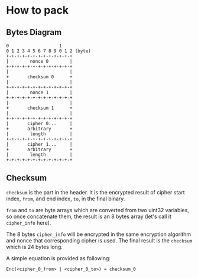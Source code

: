 # How to pack

## Bytes Diagram

```
0                   1  
0 1 2 3 4 5 6 7 8 9 0 1 2 (byte)
+-+-+-+-+-+-+-+-+-+-+-+-+
|        nonce 0        |
+-+-+-+-+-+-+-+-+-+-+-+-+
|                       |
+       checksum 0      +
|                       |
+-+-+-+-+-+-+-+-+-+-+-+-+
|        nonce 1        |
+-+-+-+-+-+-+-+-+-+-+-+-+
|                       |
+       checksum 1      +
|                       |
+-+-+-+-+-+-+-+-+-+-+-+-+
|       cipher 0...     |
+       arbitrary       +
|        length         |
+-+-+-+-+-+-+-+-+-+-+-+-+
|       cipher 1...     |
+       arbitrary       +
|        length         |
+-+-+-+-+-+-+-+-+-+-+-+-+
```

## Checksum

`checksum` is the part in the header. It is the encrypted result of cipher start index, `from`, and end index, `to`, in the final binary.

`from` and `to` are byte arrays which are converted from two uint32 variables, so once concatenate them, the result is an 8 bytes array (let's call it `cipher_info` here).

The 8 bytes `cipher_info` will be encrypted in the same encryption algorithm and nonce that corresponding cipher is used. The final result is the `checksum` which is 24 bytes long.

A simple equation is provided as following:

```
Enc(<cipher_0_from> | <cipher_0_to>) = checksum_0
```
